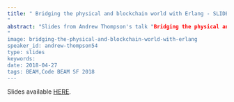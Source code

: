 ```yaml
---
title: " Bridging the physical and blockchain world with Erlang - SLIDES - Code BEAM SF 2018
"
abstract: "Slides from Andrew Thompson's talk "Bridging the physical and blockchain world with Erlang" - Code BEAM SF 2018
"
image: bridging-the-physical-and-blockchain-world-with-erlang
speaker_id: andrew-thompson54
type: slides
keywords: 
date: 2018-04-27
tags: BEAM,Code BEAM SF 2018
---
```

Slides available <a href="/uploads/media/default/0001/01/f1505d942f5a9c034cf96051e847263e147a8649.pdf" target="_blank">HERE</a>.
